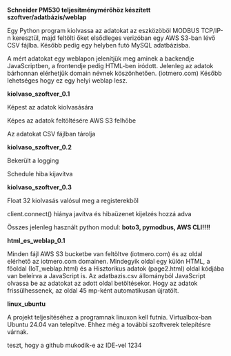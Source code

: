 __Schneider PM530 teljesítménymérőhöz készített szoftver/adatbázis/weblap__

Egy Python program kiolvassa az adatokat az eszközöböl MODBUS TCP/IP-n keresztül, majd feltölti őket elsődleges verizóban
egy AWS S3-ban lévő CSV fájlba. Később pedig egy helyben futó MySQL adatbázisba.

A mért adatokat egy weblapon jelenítjük meg aminek a backendje JavaScriptben, a frontendje pedig HTML-ben íródott.
Jelenleg az adatok bárhonnan elérhetjük domain névnek köszönhetően. (iotmero.com)
Később lehetséges hogy ez egy helyi weblap lesz.

__kiolvaso_szoftver_0.1__

Képest az adatok kiolvasására

Képes az adatok feltöltésére AWS S3 felhőbe

Az adatokat CSV fájlban tárolja

__kiolvaso_szoftver_0.2__

Bekerült a logging

Schedule hiba kijavítva

__kiolvaso_szoftver_0.3__

Float 32 kiolvasás valósul meg a registerekből

client.connect() hiánya javítva és hibaüzenet kijelzés hozzá adva



Összes jelenleg használt python modul: __boto3, pymodbus, AWS CLI!!!!__

__html_es_weblap_0.1__

Minden fájl AWS S3 bucketbe van feltöltve (iotmero.com) és az oldal elérhető az iotmero.com domainen.
Mindegyik oldal egy külön HTML, a főoldal (IoT_weblap.html) és a Hisztorikus adatok (page2.html) oldal kódjába van beleírva a JavaScript is.
Az adatbazis.csv állományból JavaScript olvassa be az adatokat az adott oldal betöltésekor.
Hogy az adatok frissülhessenek, az oldal 45 mp-ként automatikusan újratölt.

__linux_ubuntu__

A projekt teljesítéséhez a programnak linuxon kell futnia.
Virtualbox-ban Ubuntu 24.04 van telepítve.
Ehhez még a további szoftverek telepítésre várnak.

teszt, hogy a github mukodik-e az IDE-vel
1234


